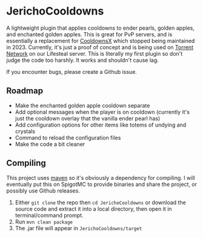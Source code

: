 # JerichoCooldowns
A lightweight plugin that applies cooldowns to ender pearls, golden apples, and enchanted golden apples. This is great for PvP servers, and is essentially a replacement for [CooldownsX](https://www.spigotmc.org/resources/cooldownsx.41981/) which stopped being maintained in 2023. Currently, it's just a proof of concept and is being used on [Torrent Network](https://www.torrentsmp.com) on our Lifesteal server. This is literally my first plugin so don't judge the code too harshly. It works and shouldn't cause lag.

If you encounter bugs, please create a Github issue.

## Roadmap  
- Make the enchanted golden apple cooldown separate
- Add optional messages when the player is on cooldown (currently it's just the cooldown overlay that the vanilla ender pearl has)
- Add configuration options for other items like totems of undying and crystals
- Command to reload the configuration files
- Make the code a bit cleaner

## Compiling  
This project uses [maven](https://maven.apache.org/) so it's obviously a dependency for compiling. I will eventually put this on SpigotMC to provide binaries and share the project, or possibly use Github releases.
1. Either `git clone` the repo then `cd JerichoCooldowns` or download the source code and extract it into a local directory, then open it in terminal/command prompt.
2. Run `mvn clean package`
3. The .jar file will appear in `JerichoCooldowns/target`
